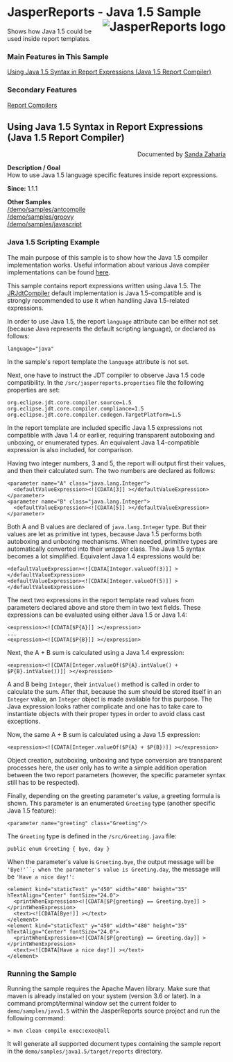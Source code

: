 
# JasperReports - Java 1.5 Sample <img src="https://jasperreports.sourceforge.net/resources/jasperreports.svg" alt="JasperReports logo" align="right"/>

Shows how Java 1.5 could be used inside report templates.

### Main Features in This Sample

[Using Java 1.5 Syntax in Report Expressions (Java 1.5 Report Compiler)](#java1.5)

### Secondary Features

[Report Compilers](../groovy/README.md#reportcompilers)

## <a name='java1.5'>Using</a> Java 1.5 Syntax in Report Expressions (Java 1.5 Report Compiler)
<div align="right">Documented by <a href='mailto:shertage@users.sourceforge.net'>Sanda Zaharia</a></div>

**Description / Goal**\
How to use Java 1.5 language specific features inside report expressions.

**Since:** 1.1.1

**Other Samples**\
[/demo/samples/antcompile](../antcompile/README.md)\
[/demo/samples/groovy](../groovy/README.md)\
[/demo/samples/javascript](../javascript/README.md)

### Java 1.5 Scripting Example

The main purpose of this sample is to show how the Java 1.5 compiler implementation works. Useful information about various Java compiler implementations can be found [here](../groovy/README.md#javaCompilers).

This sample contains report expressions written using Java 1.5. The [JRJdtCompiler](https://jasperreports.sourceforge.net/api/net/sf/jasperreports/jdt/JRJdtCompiler.html) default implementation is Java 1.5-compatible and is strongly recommended to use it when handling Java 1.5-related expressions.

In order to use Java 1.5, the report `language` attribute can be either not set (because Java represents the default scripting language), or declared as follows:

```
language="java"
```

In the sample's report template the `language` attribute is not set.

Next, one have to instruct the JDT compiler to observe Java 1.5 code compatibility. In the `/src/jasperreports.properties` file the following properties are set:

```
org.eclipse.jdt.core.compiler.source=1.5
org.eclipse.jdt.core.compiler.compliance=1.5
org.eclipse.jdt.core.compiler.codegen.TargetPlatform=1.5
```

In the report template are included specific Java 1.5 expressions not compatible with Java 1.4 or earlier, requiring transparent autoboxing and unboxing, or enumerated types. An equivalent Java 1.4-compatible expression is also included, for comparison.

Having two integer numbers, 3 and 5, the report will output first their values, and then their calculated sum. The two numbers are declared as follows:

```
<parameter name="A" class="java.lang.Integer">
  <defaultValueExpression><![CDATA[3]] ></defaultValueExpression>
</parameter>
<parameter name="B" class="java.lang.Integer">
  <defaultValueExpression><![CDATA[5]] ></defaultValueExpression>
</parameter>
```

Both A and B values are declared of `java.lang.Integer` type. But their values are let as primitive int types, because Java 1.5 performs both autoboxing and unboxing mechanisms. When needed, primitive types are automatically converted into their wrapper class. The Java 1.5 syntax becomes a lot simplified. Equivalent Java 1.4 expressions would be:

```
<defaultValueExpression><![CDATA[Integer.valueOf(3)]] ></defaultValueExpression>
<defaultValueExpression><![CDATA[Integer.valueOf(5)]] ></defaultValueExpression>
```

The next two expressions in the report template read values from parameters declared above and store them in two text fields. These expressions can be evaluated using either Java 1.5 or Java 1.4:

```
<expression><![CDATA[$P{A}]] ></expression>
...
<expression><![CDATA[$P{B}]] ></expression>
```

Next, the A + B sum is calculated using a Java 1.4 expression:

```
<expression><![CDATA[Integer.valueOf($P{A}.intValue() + $P{B}.intValue())]] ></expression>
```

A and B being `Integer`, their `intValue()` method is called in order to calculate the sum. After that, because the sum should be stored itself in an `Integer` value, an `Integer` object is made available for this purpose. The Java expression looks rather complicate and one has to take care to instantiate objects with their proper types in order to avoid class cast exceptions.

Now, the same A + B sum is calculated using a Java 1.5 expression:

```
<expression><![CDATA[Integer.valueOf($P{A} + $P{B})]] ></expression>
```

Object creation, autoboxing, unboxing and type conversion are transparent processes here, the user only has to write a simple addition operation between the two report parameters (however, the specific parameter syntax still has to be respected).

Finally, depending on the greeting parameter's value, a greeting formula is shown. This parameter is an enumerated `Greeting` type (another specific Java 1.5 feature):

```
<parameter name="greeting" class="Greeting"/>
```
The `Greeting` type is defined in the `/src/Greeting.java` file:
```
public enum Greeting { bye, day }
```

When the parameter's value is `Greeting.bye`, the output message will be `'Bye!'``; when the parameter's value is Greeting.day`, the message will be `'Have a nice day!'`:

```
<element kind="staticText" y="450" width="480" height="35" hTextAlign="Center" fontSize="24.0">
  <printWhenExpression><![CDATA[$P{greeting} == Greeting.bye]] ></printWhenExpression>
  <text><![CDATA[Bye!]] ></text>
</element>
<element kind="staticText" y="450" width="480" height="35" hTextAlign="Center" fontSize="24.0">
  <printWhenExpression><![CDATA[$P{greeting} == Greeting.day]] ></printWhenExpression>
  <text><![CDATA[Have a nice day!]] ></text>
</element>
```

### Running the Sample

Running the sample requires the Apache Maven library. Make sure that maven is already installed on your system (version 3.6 or later).
In a command prompt/terminal window set the current folder to `demo/samples/java1.5` within the JasperReports source project and run the following command:

```
> mvn clean compile exec:exec@all
```

It will generate all supported document types containing the sample report in the `demo/samples/java1.5/target/reports` directory.
